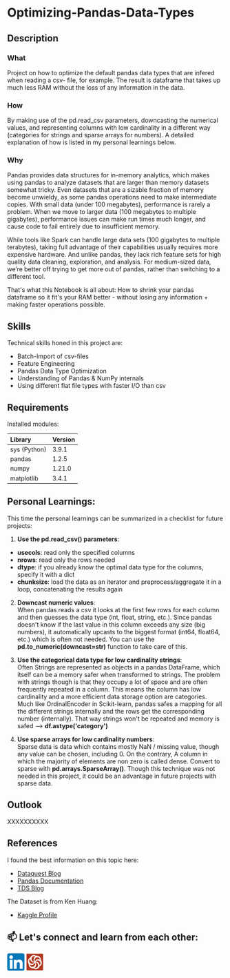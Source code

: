 # Optimizing-Pandas-Data-Types

## Description

### What
Project on how to optimize the default pandas data types that are infered when reading a csv- file, for example. The result is dataframe that takes up much less RAM without the loss of any information in the data.

### How
By making use of the pd.read_csv parameters, downcasting the numerical values, and representing columns with low cardinality in a different way (categories for strings and sparse arrays for numbers). A detailed explanation of how is listed in my personal learnings below.

### Why
Pandas provides data structures for in-memory analytics, which makes using pandas to analyze datasets that are larger than memory datasets somewhat tricky. Even datasets that are a sizable fraction of memory become unwieldy, as some pandas operations need to make intermediate copies. With small data (under 100 megabytes), performance is rarely a problem. When we move to larger data (100 megabytes to multiple gigabytes), performance issues can make run times much longer, and cause code to fail entirely due to insufficient memory.

While tools like Spark can handle large data sets (100 gigabytes to multiple terabytes), taking full advantage of their capabilities usually requires more expensive hardware. And unlike pandas, they lack rich feature sets for high quality data cleaning, exploration, and analysis. For medium-sized data, we’re better off trying to get more out of pandas, rather than switching to a different tool.

That's what this Notebook is all about: How to shrink your pandas dataframe so it fit's your RAM better - without losing any information + making faster operations possible.


## Skills
Technical skills honed in this project are:
- Batch-Import of csv-files
- Feature Engineering
- Pandas Data Type Optimization
- Understanding of Pandas & NumPy internals
- Using different flat file types with faster I/O than csv

## Requirements
Installed modules:

| Library            | Version |
| :---               | --- |
| sys (Python)       | 3.9.1 | 
| pandas             | 1.2.5 | 
| numpy              | 1.21.0 | 
| matplotlib         | 3.4.1 |


## Personal Learnings:
This time the personal learnings can be summarized in a checklist for future projects:
1. **Use the pd.read_csv() parameters**:
  - **usecols**: read only the specified columns
  - **nrows**: read only the rows needed
  - **dtype**: if you already know the optimal data type for the columns, specify it with a dict
  - **chunksize**: load the data as an iterator and preprocess/aggregate it in a loop, concatenating the results again

2. **Downcast numeric values**: <br/>
When pandas reads a csv it looks at the first few rows for each column and then guesses the data type (int, float, string, etc.). Since pandas doesn't know if the last value in this column exceeds any size (big numbers), it automatically upcasts to the biggest format (int64, float64, etc.) which is often not needed. You can use the **pd.to_numeric(downcast=str)** function to take care of this.

3. **Use the categorical data type for low cardinality strings**: <br/>
Often Strings are represented as objects in a pandas DataFrame, which itself can be a memory safer when transformed to strings. The problem with strings though is that they occupy a lot of space and are often frequently repeated in a column. This means the column has low cardinality and a more efficient data storage option are categories. Much like OrdinalEncoder in Scikit-learn, pandas safes a mapping for all the different strings internally and the rows get the corresponding number (internally). That way strings won't be repeated and memory is safed --> **df.astype('category')**

4. **Use sparse arrays for low cardinality numbers**: <br/>
Sparse data is data which contains mostly NaN / missing value, though any value can be chosen, including 0. On the contrary, A column in which the majority of elements are non zero is called dense. Convert to sparse with **pd.arrays.SparseArray()**. Though this technique was not needed in this project, it could be an advantage in future projects with sparse data.

## Outlook
XXXXXXXXXX


## References
I found the best information on this topic here:
- [Dataquest Blog](https://www.dataquest.io/blog/pandas-big-data/)
- [Pandas Documentation](https://pandas.pydata.org/pandas-docs/stable/user_guide/scale.html#)
- [TDS Blog](https://towardsdatascience.com/the-best-format-to-save-pandas-data-414dca023e0d)

The Dataset is from Ken Huang: 
- [Kaggle Profile](https://www.kaggle.com/kenhuang41/nba-basic-game-data-by-player)


## 📫 Let's connect and learn from each other:

[<img src="https://github.com/kevin-goetz/kevin-goetz/blob/main/LinkedIn Logo.png" height="40em" align="center" alt="Connect with Me on LinkedIn" title="Connect with Me on LinkedIn"/>](https://linkedin.com/in/kgötz) [<img src="https://github.com/kevin-goetz/kevin-goetz/blob/main/Codewars Logo.svg" height="40em" align="center" alt="Connect with Me on Codewars" title="Connect with Me on Codewars"/>](https://www.codewars.com/users/kevin-goetz)

